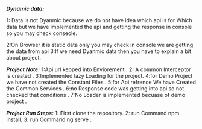 ***Dynamic data:***

 1: Data is not Dyanmic because we do not have idea which api is for Which data but we have implemented the api and getting the response in console so you may check conseole.

 2:On Browser it is static data only you may check in console we are getting the data from api 
 3:If we need Dyanmic data then you have to explain a bit about project.


***Project Note:***
1:Api url kepped into Enviorement .
2: A common Interceptor is created .
3:Implemented lazy Loading for the project.
4:for Demo Project we have not created the Constant Files .
5:for Api refrence We have Created the Common Services .
6:no Response code was getting into api so not checked that conditions .
7:No Loader is implemented becuase of demo project .



***Project Run Steps:***
1: First clone the repository.
2: run Command  npm install.
3: run Command ng serve .


